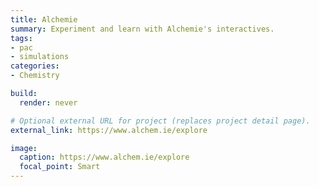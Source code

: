 ```yaml
---
title: Alchemie
summary: Experiment and learn with Alchemie's interactives.
tags:
- pac
- simulations
categories:
- Chemistry

build:
  render: never

# Optional external URL for project (replaces project detail page).
external_link: https://www.alchem.ie/explore

image:
  caption: https://www.alchem.ie/explore
  focal_point: Smart
---
```

